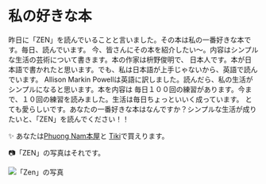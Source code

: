 # 私の好きな本

昨日に「ZEN」を読んでいることと言いました。その本は私の一番好きな本です。毎日、読んでいます。
今、皆さんにその本を紹介したい〜。内容はシンプルな生活の芸術について書きます。本の作家は枡野俊明で、
日本人です。本が日本語で書かれたと思います。でも、私は日本語が上手じゃないから、英語で読んでいます。
Allison Markin Powellは英語に訳しました。読んだら、私の生活がシンプルになると思います。本を内容は
毎日１００回の練習があります。今まで、１０回の練習を読みました。生活は毎日ちょっといいく成っています。
とても愛らしいです。あなたの一番好きな本はなんですか？シンプルな生活が成りたいと、「ZEN」を読んでください！！

✨ あなたは[Phuong Nam本屋](https://nhasachphuongnam.com/vi/zen-the-art-of-simple-living.html)と
[Tiki](https://tiki.vn/zen-the-art-of-simple-living-p17964118.html?spid=17964119)で買えります。

📷「ZEN」の写真はそれです。

![「Zen」の写真](https://user-images.githubusercontent.com/66771508/170820675-510271a4-d3c5-45ff-8adc-c0df51ba28e1.png)
